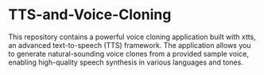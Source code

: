 # TTS-and-Voice-Cloning
This repository contains a powerful voice cloning application built with xtts, an advanced text-to-speech (TTS) framework. The application allows you to generate natural-sounding voice clones from a provided sample voice, enabling high-quality speech synthesis in various languages and tones.
